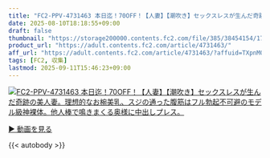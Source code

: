 ```yaml
---
title: "FC2-PPV-4731463 本日迄！70OFF！【人妻】【潮吹き】セックスレスが生んだ奇跡の美人妻。理想的なお椀美乳、スジの通った腹筋はフル勃起不可避のモデル級神裸体。他人棒で鳴きまくる奥様に中出しプレス。"
date: 2025-08-10T18:18:55+09:00
draft: false
thumbnail: "https://storage200000.contents.fc2.com/file/385/38454154/1753261396.01.jpg"
product_url: "https://adult.contents.fc2.com/article/4731463/"
aff_url: "https://adult.contents.fc2.com/article/4731463/?affuid=TXpnM01qYzFNalk9"
tags: [FC2, 収集]
lastmod: 2025-09-11T15:46:23+09:00
---
```

[![FC2-PPV-4731463 本日迄！70OFF！【人妻】【潮吹き】セックスレスが生んだ奇跡の美人妻。理想的なお椀美乳、スジの通った腹筋はフル勃起不可避のモデル級神裸体。他人棒で鳴きまくる奥様に中出しプレス。](https://storage200000.contents.fc2.com/file/385/38454154/1753261396.01.jpg)](https://adult.contents.fc2.com/article/4731463/?affuid=TXpnM01qYzFNalk9)

[▶︎ 動画を見る](https://adult.contents.fc2.com/article/4731463/?affuid=TXpnM01qYzFNalk9)


{{< autobody >}}

